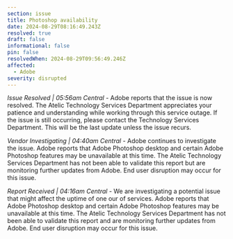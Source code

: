 ```yaml
---
section: issue
title: Photoshop availability
date: 2024-08-29T08:16:49.243Z
resolved: true
draft: false
informational: false
pin: false
resolvedWhen: 2024-08-29T09:56:49.246Z
affected:
  - Adobe
severity: disrupted
---
```

*Issue Resolved | 05:56am Central* - Adobe reports that the issue is now resolved. The Atelic Technology Services Department appreciates your patience and understanding while working through this service outage. If the issue is still occurring, please contact the Technology Services Department. This will be the last update unless the issue recurs.

*Vendor Investigating | 04:40am Central* - Adobe continues to investigate the issue. Adobe reports that Adobe Photoshop desktop and certain Adobe Photoshop features may be unavailable at this time. The Atelic Technology Services Department has not been able to validate this report but are monitoring further updates from Adobe. End user disruption may occur for this issue.

*Report Received | 04:16am Central* - We are investigating a potential issue that might affect the uptime of one our of services. Adobe reports that Adobe Photoshop desktop and certain Adobe Photoshop features may be unavailable at this time. The Atelic Technology Services Department has not been able to validate this report and are monitoring further updates from Adobe. End user disruption may occur for this issue.
